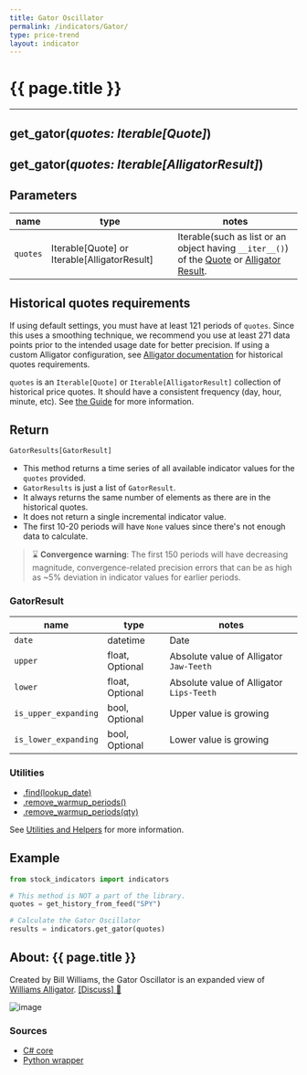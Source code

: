 ```yaml
---
title: Gator Oscillator
permalink: /indicators/Gator/
type: price-trend
layout: indicator
---
```


# {{ page.title }}

<hr>

## **get_gator**(*quotes: Iterable[Quote]*)

## **get_gator**(*quotes: Iterable[AlligatorResult]*)

## Parameters

| name | type | notes
| -- |-- |--
| `quotes` | Iterable[Quote] or Iterable[AlligatorResult] | Iterable(such as list or an object having `__iter__()`) of the [Quote]({{site.baseurl}}/guide/#historical-quotes) or [Alligator Result](../Alligator#content).

## Historical quotes requirements

If using default settings, you must have at least 121 periods of `quotes`. Since this uses a smoothing technique, we recommend you use at least 271 data points prior to the intended usage date for better precision.  If using a custom Alligator configuration, see [Alligator documentation](../Alligator#historical-quotes-requirements) for historical quotes requirements.

`quotes` is an `Iterable[Quote]` or `Iterable[AlligatorResult]` collection of historical price quotes.  It should have a consistent frequency (day, hour, minute, etc).  See [the Guide]({{site.baseurl}}/guide/#historical-quotes) for more information.

## Return

```python
GatorResults[GatorResult]
```

- This method returns a time series of all available indicator values for the `quotes` provided.
- `GatorResults` is just a list of `GatorResult`.
- It always returns the same number of elements as there are in the historical quotes.
- It does not return a single incremental indicator value.
- The first 10-20 periods will have `None` values since there's not enough data to calculate.

> :hourglass: **Convergence warning**: The first 150 periods will have decreasing magnitude, convergence-related precision errors that can be as high as ~5% deviation in indicator values for earlier periods.

### GatorResult

| name | type | notes
| -- |-- |--
| `date` | datetime | Date
| `upper` | float, Optional | Absolute value of Alligator `Jaw-Teeth`
| `lower` | float, Optional | Absolute value of Alligator `Lips-Teeth`
| `is_upper_expanding` | bool, Optional | Upper value is growing
| `is_lower_expanding` | bool, Optional | Lower value is growing

### Utilities

- [.find(lookup_date)]({{site.baseurl}}/utilities#find-indicator-result-by-date)
- [.remove_warmup_periods()]({{site.baseurl}}/utilities#remove-warmup-periods)
- [.remove_warmup_periods(qty)]({{site.baseurl}}/utilities#remove-warmup-periods)

See [Utilities and Helpers]({{site.baseurl}}/utilities#utilities-for-indicator-results) for more information.

## Example

```python
from stock_indicators import indicators

# This method is NOT a part of the library.
quotes = get_history_from_feed("SPY")

# Calculate the Gator Oscillator
results = indicators.get_gator(quotes)
```

## About: {{ page.title }}

Created by Bill Williams, the Gator Oscillator is an expanded view of [Williams Alligator](../Alligator#content).
[[Discuss] :speech_balloon:]({{site.github.base_repository_url}}/discussions/385 "Community discussion about this indicator")

![image]({{site.charturl}}/Gator.png)

### Sources

- [C# core]({{site.base_sourceurl}}/e-k/Gator/Gator.cs)
- [Python wrapper]({{site.sourceurl}}/gator.py)
